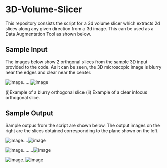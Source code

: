 # 3D-Volume-Slicer
This repository consists the script for a 3d volume slicer which extracts 2d slices along any given direction from a 3d image. 
This can be used as a Data Augmentation Tool as shown below.

## Sample Input

The images below show 2 orthgonal slices from the sample 3D input provided to the code. As it can be seen,  the 3D microscopic image is blurry near the edges and clear near the center. 

![image](https://user-images.githubusercontent.com/48079888/68870284-a59d5980-06c8-11ea-8724-b3f651dfb732.png)......![image](https://user-images.githubusercontent.com/48079888/68870317-b0f08500-06c8-11ea-952f-08008ce3dbf5.png)
 
(i)Example of a blurry orthogonal slice              (ii) Example of a clear infocus orthogonal slice.

## Sample Output

Sample outpus from the script are shown below. The output images on the right are the slices obtained corresponding to the plane shown on the left.


![image](https://user-images.githubusercontent.com/48079888/68870925-aa164200-06c9-11ea-8c5c-a8c46e242b52.png)....![image](https://user-images.githubusercontent.com/48079888/68870940-ae425f80-06c9-11ea-86fc-77b667f2e036.png)

![image](https://user-images.githubusercontent.com/48079888/68870946-b3071380-06c9-11ea-8d72-9c803349a643.png)........![image](https://user-images.githubusercontent.com/48079888/68870955-b6020400-06c9-11ea-9643-9ba6fb5139ba.png)

![image](https://user-images.githubusercontent.com/48079888/68870966-b8fcf480-06c9-11ea-8b2d-da886e7113e5.png)..![image](https://user-images.githubusercontent.com/48079888/68870979-bd291200-06c9-11ea-9a17-2491b2942a06.png)



  
